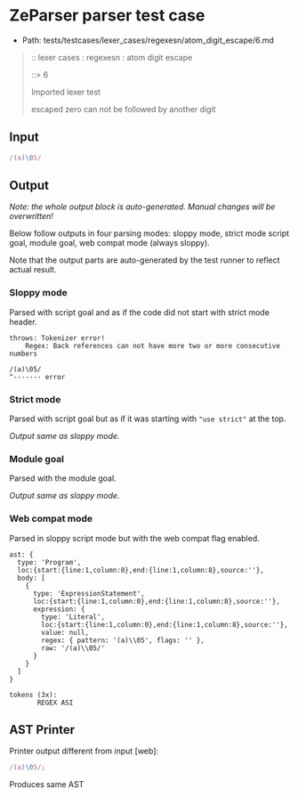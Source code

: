 # ZeParser parser test case

- Path: tests/testcases/lexer_cases/regexesn/atom_digit_escape/6.md

> :: lexer cases : regexesn : atom digit escape
>
> ::> 6
>
> Imported lexer test
>
> escaped zero can not be followed by another digit

## Input

`````js
/(a)\05/
`````

## Output

_Note: the whole output block is auto-generated. Manual changes will be overwritten!_

Below follow outputs in four parsing modes: sloppy mode, strict mode script goal, module goal, web compat mode (always sloppy).

Note that the output parts are auto-generated by the test runner to reflect actual result.

### Sloppy mode

Parsed with script goal and as if the code did not start with strict mode header.

`````
throws: Tokenizer error!
    Regex: Back references can not have more two or more consecutive numbers

/(a)\05/
^------- error
`````

### Strict mode

Parsed with script goal but as if it was starting with `"use strict"` at the top.

_Output same as sloppy mode._

### Module goal

Parsed with the module goal.

_Output same as sloppy mode._

### Web compat mode

Parsed in sloppy script mode but with the web compat flag enabled.

`````
ast: {
  type: 'Program',
  loc:{start:{line:1,column:0},end:{line:1,column:8},source:''},
  body: [
    {
      type: 'ExpressionStatement',
      loc:{start:{line:1,column:0},end:{line:1,column:8},source:''},
      expression: {
        type: 'Literal',
        loc:{start:{line:1,column:0},end:{line:1,column:8},source:''},
        value: null,
        regex: { pattern: '(a)\\05', flags: '' },
        raw: '/(a)\\05/'
      }
    }
  ]
}

tokens (3x):
       REGEX ASI
`````


## AST Printer

Printer output different from input [web]:

````js
/(a)\05/;
````

Produces same AST
